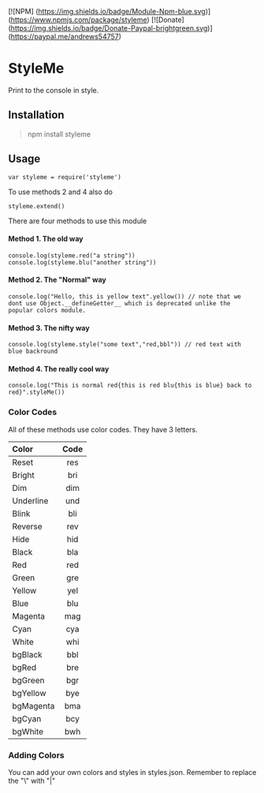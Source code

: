 [![NPM] (https://img.shields.io/badge/Module-Npm-blue.svg)] (https://www.npmjs.com/package/styleme)
[![Donate] (https://img.shields.io/badge/Donate-Paypal-brightgreen.svg)] (https://paypal.me/andrews54757)
# StyleMe
Print to the console in style.


## Installation
> npm install styleme

## Usage

``var styleme = require('styleme')``


To use methods 2 and 4 also do


``styleme.extend()``


There are four methods to use this module


#### Method 1. The old way
```
console.log(styleme.red("a string"))
console.log(styleme.blu("another string"))
```

#### Method 2. The "Normal" way

```
console.log("Hello, this is yellow text".yellow()) // note that we dont use Object.__defineGetter__ which is deprecated unlike the popular colors module.
```

#### Method 3. The nifty way

```
console.log(styleme.style("some text","red,bbl")) // red text with blue backround
```

#### Method 4. The really cool way

```
console.log("This is normal red{this is red blu{this is blue} back to red}".styleMe())
```

### Color Codes
All of these methods use color codes. They have 3 letters.

|   Color   |Code|
|:----------|:--:|
|Reset      |res |
|Bright     |bri |
|Dim        |dim |
|Underline  |und |
|Blink      |bli |
|Reverse    |rev |
|Hide       |hid |
|Black      |bla |
|Red        |red |
|Green      |gre |
|Yellow     |yel |
|Blue       |blu |
|Magenta    |mag |
|Cyan       |cya |
|White      |whi |
|bgBlack    |bbl |
|bgRed      |bre |
|bgGreen    |bgr |
|bgYellow   |bye |
|bgMagenta  |bma |
|bgCyan     |bcy |
|bgWhite    |bwh |


### Adding Colors

You can add your own colors and styles in styles.json. Remember to replace the "\\" with "|"
